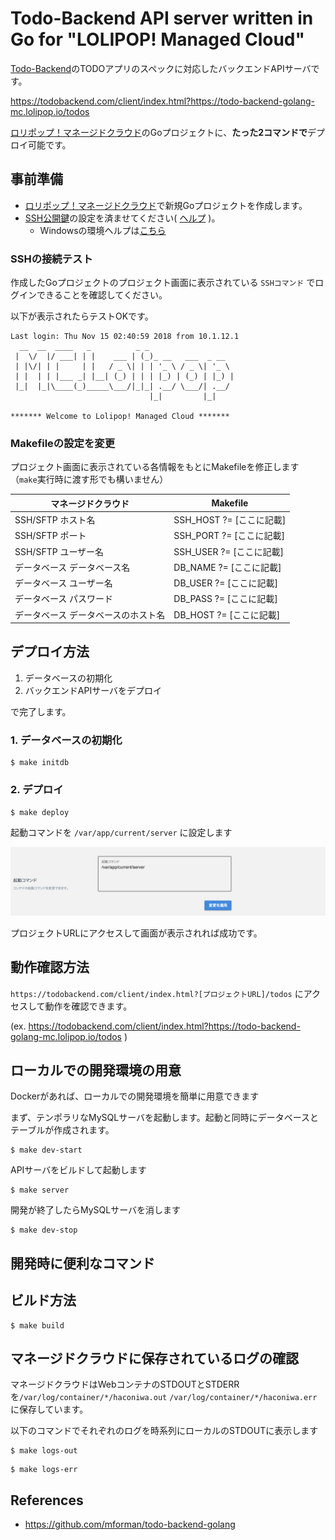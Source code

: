 # Todo-Backend API server written in Go for "LOLIPOP! Managed Cloud"

[Todo-Backend](https://todobackend.com/)のTODOアプリのスペックに対応したバックエンドAPIサーバです。

https://todobackend.com/client/index.html?https://todo-backend-golang-mc.lolipop.io/todos

[ロリポップ！マネージドクラウド](https://mc.lolipop.jp)のGoプロジェクトに、**たった2コマンドで**デプロイ可能です。

## 事前準備

- [ロリポップ！マネージドクラウド](https://mc.lolipop.jp)で新規Goプロジェクトを作成します。
- [SSH公開鍵](https://mc.lolipop.jp/console/sshkeys)の設定を済ませてください( [ヘルプ](https://mclolipop.zendesk.com/hc/ja/articles/360001057808-%E5%85%AC%E9%96%8B%E9%8D%B5%E3%81%AE%E4%BD%9C%E6%88%90-%E7%99%BB%E9%8C%B2%E6%96%B9%E6%B3%95) )。
    - Windowsの環境ヘルプは[こちら](docs/HOW_TO_SETUP_WINDOWS_ENVIRONMENT.md)

### SSHの接続テスト

作成したGoプロジェクトのプロジェクト画面に表示されている `SSHコマンド` でログインできることを確認してください。

以下が表示されたらテストOKです。

```
Last login: Thu Nov 15 02:40:59 2018 from 10.1.12.1
  __  __  ____   _          _ _
 |  \/  |/ ___| | |    ___ | (_)_ __   ___  _ __
 | |\/| | |     | |   / _ \| | | '_ \ / _ \| '_ \
 | |  | | |___ _| |__| (_) | | | |_) | (_) | |_) |
 |_|  |_|\____(_)_____\___/|_|_| .__/ \___/| .__/
                               |_|         |_|

******* Welcome to Lolipop! Managed Cloud *******
```

### Makefileの設定を変更

プロジェクト画面に表示されている各情報をもとにMakefileを修正します（`make`実行時に渡す形でも構いません）

| マネージドクラウド | Makefile |
| --- | --- |
| SSH/SFTP ホスト名 | SSH_HOST ?= [ここに記載] |
| SSH/SFTP ポート | SSH_PORT ?= [ここに記載] |
| SSH/SFTP ユーザー名 | SSH_USER ?= [ここに記載] |
| データベース データベース名 | DB_NAME ?= [ここに記載] |
| データベース ユーザー名 | DB_USER ?= [ここに記載] |
| データベース パスワード | DB_PASS ?= [ここに記載] |
| データベース データベースのホスト名 | DB_HOST ?= [ここに記載] |

## デプロイ方法

1. データベースの初期化
2. バックエンドAPIサーバをデプロイ

で完了します。

### 1. データベースの初期化

``` console
$ make initdb
```

### 2. デプロイ

``` console
$ make deploy
```

起動コマンドを `/var/app/current/server` に設定します

![img](mc.png)

プロジェクトURLにアクセスして画面が表示されれば成功です。

## 動作確認方法

`https://todobackend.com/client/index.html?[プロジェクトURL]/todos` にアクセスして動作を確認できます。

(ex. https://todobackend.com/client/index.html?https://todo-backend-golang-mc.lolipop.io/todos )

## ローカルでの開発環境の用意

Dockerがあれば、ローカルでの開発環境を簡単に用意できます

まず、テンポラリなMySQLサーバを起動します。起動と同時にデータベースとテーブルが作成されます。

``` console
$ make dev-start
```

APIサーバをビルドして起動します

``` console
$ make server
```

開発が終了したらMySQLサーバを消します

``` console
$ make dev-stop
```

## 開発時に便利なコマンド

## ビルド方法

``` console
$ make build
```

## マネージドクラウドに保存されているログの確認

マネージドクラウドはWebコンテナのSTDOUTとSTDERRを`/var/log/container/*/haconiwa.out` `/var/log/container/*/haconiwa.err` に保存しています。

以下のコマンドでそれぞれのログを時系列にローカルのSTDOUTに表示します

``` console
$ make logs-out
```

``` console
$ make logs-err
```

## References

- https://github.com/mforman/todo-backend-golang

